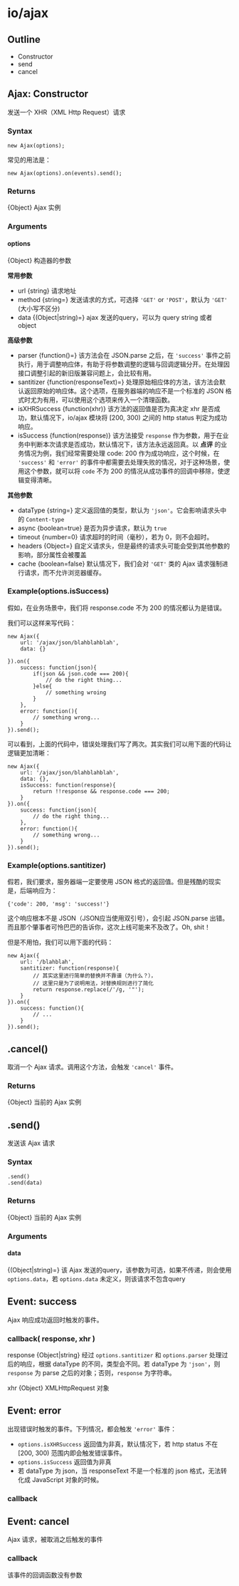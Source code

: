 io/ajax
======

Outline
------

- Constructor
- send
- cancel


Ajax: Constructor
------

发送一个 XHR（XML Http Request）请求

### Syntax

	new Ajax(options);
	
常见的用法是：

	new Ajax(options).on(events).send();

### Returns
{Object} Ajax 实例
	
### Arguments

#### options
{Object} 构造器的参数

**常用参数**

- url {string} 请求地址
- method {string=} 发送请求的方式，可选择 `'GET'` or `'POST'`，默认为 `'GET'` (大小写不区分)
- data {(Object|string)=} ajax 发送的query，可以为 query string 或者 object

**高级参数**

- parser {function()=} 该方法会在 JSON.parse 之后，在 `'success'` 事件之前执行，用于调整响应体，有助于将参数调整的逻辑与回调逻辑分开。在处理因接口调整引起的新旧版兼容问题上，会比较有用。
- santitizer {function(responseText)=} 处理原始相应体的方法，该方法会默认返回原始的响应体。这个选项，在服务器端的响应不是一个标准的 JSON 格式时尤为有用，可以使用这个选项来传入一个清理函数。 
- isXHRSuccess {function(xhr)} 该方法的返回值是否为真决定 xhr 是否成功，默认情况下，io/ajax 模块将 [200, 300) 之间的 http status 判定为成功响应。
- isSuccess {function(response)} 该方法接受 `response` 作为参数，用于在业务中判断本次请求是否成功，默认情况下，该方法永远返回真。以 **点评** 的业务情况为例，我们经常需要处理 code: 200 作为成功响应，这个时候，在 `'success'` 和 `'error'` 的事件中都需要去处理失败的情况，对于这种场景，使用这个参数，就可以将 	`code` 不为 200 的情况从成功事件的回调中移除，使逻辑变得清晰。

**其他参数**

- dataType {string=} 定义返回值的类型，默认为 `'json'`。它会影响请求头中的 `Content-type`
- async {boolean=true} 是否为异步请求，默认为 `true`
- timeout {number=0} 请求超时的时间（毫秒），若为 0，则不会超时。
- headers {Object=} 自定义请求头，但是最终的请求头可能会受到其他参数的影响，部分属性会被覆盖
- cache {boolean=false} 默认情况下，我们会对 `'GET'` 类的 Ajax 请求强制进行请求，而不允许浏览器缓存。

### Example(options.isSuccess)

假如，在业务场景中，我们将 response.code 不为 200 的情况都认为是错误。
	
我们可以这样来写代码：
	
	new Ajax({
		url: '/ajax/json/blahblahblah',
		data: {}
		
	}).on({
		success: function(json){
			if(json && json.code === 200){
				// do the right thing...
			}else{
				// something wroing
			}
		},
		error: function(){
			// something wrong...
		}
	}).send();
	
可以看到，上面的代码中，错误处理我们写了两次。其实我们可以用下面的代码让逻辑更加清晰：
	
	new Ajax({
		url: '/ajax/json/blahblahblah',
		data: {},
		isSuccess: function(response){
			return !!response && response.code === 200;
		}
	}).on({
		success: function(json){
			// do the right thing...
		},
		error: function(){
			// something wrong...
		}
	}).send();
	
### Example(options.santitizer)

假若，我们要求，服务器端一定要使用 JSON 格式的返回值。但是残酷的现实是，后端响应为：

	{'code': 200, 'msg': 'success!'}
	
这个响应根本不是 JSON（JSON应当使用双引号），会引起 JSON.parse 出错。而且那个肇事者可怜巴巴的告诉你，这次上线可能来不及改了。Oh, shit！

但是不用怕，我们可以用下面的代码：

	new Ajax({
		url: '/blahblah',
		santitizer: function(response){
			// 其实这里进行简单的替换并不靠谱（为什么？），
			// 这里只是为了说明用法，对替换规则进行了简化
			return response.replace(/'/g, '"');
		}
	}).on({
		success: function(){
			// ...
		}
	}).send();

.cancel()
------

取消一个 Ajax 请求。调用这个方法，会触发 `'cancel'` 事件。

### Returns
{Object} 当前的 Ajax 实例


.send()
------

发送该 Ajax 请求

### Syntax

	.send()
	.send(data)
	
### Returns
{Object} 当前的 Ajax 实例

### Arguments

#### data
{(Object|string)=} 该 Ajax 发送的query，该参数为可选，如果不传递，则会使用 `options.data`，若 `options.data` 未定义，则该请求不包含query


Event: success
------

Ajax 响应成功返回时触发的事件。

### callback( response, xhr )
response {Object|string} 经过 `options.santitizer` 和 `options.parser` 处理过后的响应，根据 dataType 的不同，类型会不同。若 dataType 为 `'json'`，则`response` 为 parse 之后的对象；否则，`response` 为字符串。

xhr {Object} XMLHttpRequest 对象

Event: error
------

出现错误时触发的事件。下列情况，都会触发 `'error'` 事件：

- `options.isXHRSuccess` 返回值为非真，默认情况下，若 http status 不在 [200, 300) 范围内即会触发错误事件。
- `options.isSuccess` 返回值为非真
- 若 dataType 为 json，当 responseText 不是一个标准的 json 格式，无法转化成 JavaScript 对象的时候。

### callback

Event: cancel
------

Ajax 请求，被取消之后触发的事件

### callback
该事件的回调函数没有参数


